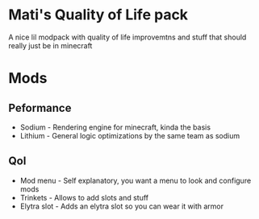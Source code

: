 # Mati's Quality of Life pack

A nice lil modpack with quality of life improvemtns and stuff that should really
just be in minecraft

# Mods

## Peformance

- Sodium - Rendering engine for minecraft, kinda the basis
- Lithium - General logic optimizations by the same team as sodium

## Qol

- Mod menu - Self explanatory, you want a menu to look and configure mods
- Trinkets - Allows to add slots and stuff
- Elytra slot - Adds an elytra slot so you can wear it with armor
